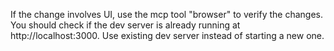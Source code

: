 If the change involves UI, use the mcp tool "browser" to verify the changes. 
You should check if the dev server is already running at http://localhost:3000.
Use existing dev server instead of starting a new one.
